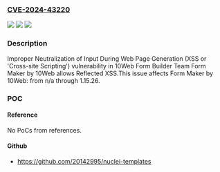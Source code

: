 ### [CVE-2024-43220](https://cve.mitre.org/cgi-bin/cvename.cgi?name=CVE-2024-43220)
![](https://img.shields.io/static/v1?label=Product&message=Form%20Maker%20by%2010Web&color=blue)
![](https://img.shields.io/static/v1?label=Version&message=n%2Fa%3C%3D%201.15.26%20&color=brighgreen)
![](https://img.shields.io/static/v1?label=Vulnerability&message=CWE-79%20Improper%20Neutralization%20of%20Input%20During%20Web%20Page%20Generation%20(XSS%20or%20'Cross-site%20Scripting')&color=brighgreen)

### Description

Improper Neutralization of Input During Web Page Generation (XSS or 'Cross-site Scripting') vulnerability in 10Web Form Builder Team Form Maker by 10Web allows Reflected XSS.This issue affects Form Maker by 10Web: from n/a through 1.15.26.

### POC

#### Reference
No PoCs from references.

#### Github
- https://github.com/20142995/nuclei-templates

